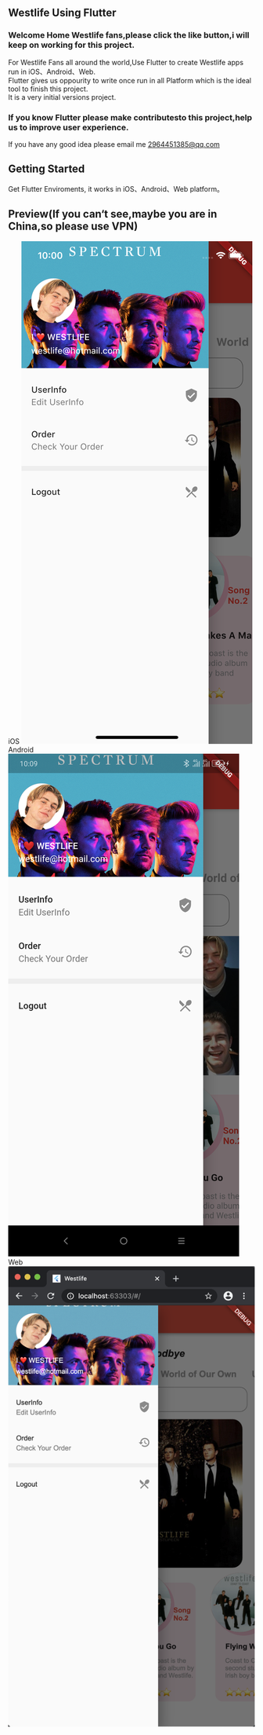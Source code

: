 ## Westlife Using Flutter
### Welcome Home Westlife fans,please click the like button,i will keep on working for this project.<br/>
For Westlife Fans all around the world,Use Flutter to create Westlife apps run in iOS、Android、Web.<br/>
Flutter gives us oppourity to write once run in all Platform which is the ideal tool to finish this project.<br/>
It is a very initial versions project.
### If you know Flutter please make contributesto this project,help us to improve user experience.
If you have any good idea please email me 2964451385@qq.com<br/>

## Getting Started
Get Flutter Enviroments, it works in iOS、Android、Web platform。

## Preview(If you can‘t see,maybe you are in China,so please use VPN)
iOS
 ![image](https://github.com/renjingkai/WestlifeUsingFlutter/blob/master/assets/githubImages/ios2.png?raw=true)
 Android
 ![image](https://github.com/renjingkai/WestlifeUsingFlutter/blob/master/assets/githubImages/android1.png?raw=true)
  Web
 ![image](https://github.com/renjingkai/WestlifeUsingFlutter/blob/master/assets/githubImages/web1.png?raw=true)

